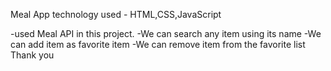 Meal App
technology used - HTML,CSS,JavaScript

-used Meal API in this project.
-We can search any item using its name
-We can add item as favorite item
-We can remove item from the favorite list
Thank you


